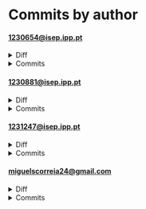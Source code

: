 # Commits by author
#### 1230654@isep.ipp.pt
<details>
<summary>Diff</summary>

<pre>
 0 files changed
</pre>
</details>
<details>
<summary>Commits</summary>

<pre>
</pre>

</details>

#### 1230881@isep.ipp.pt
<details>
<summary>Diff</summary>

<pre>
 0 files changed
</pre>
</details>
<details>
<summary>Commits</summary>

<pre>
</pre>

</details>

#### 1231247@isep.ipp.pt
<details>
<summary>Diff</summary>

<pre>
 0 files changed
</pre>
</details>
<details>
<summary>Commits</summary>

<pre>
</pre>

</details>

#### miguelscorreia24@gmail.com
<details>
<summary>Diff</summary>

<pre>
 0 files changed
</pre>
</details>
<details>
<summary>Commits</summary>

<pre>
</pre>

</details>

